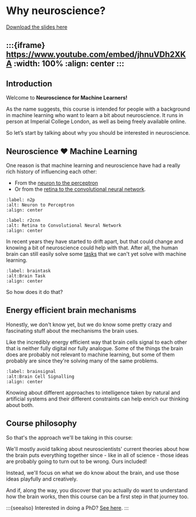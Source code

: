 # Why neuroscience?

[Download the slides here](slides/W0-V0-why-neuroscience.pptx)

:::{iframe} https://www.youtube.com/embed/jhnuVDh2XKA
:width: 100%
:align: center
:::
---

## Introduction

Welcome to **Neuroscience for Machine Learners!**

As the name suggests, this course is intended for people with a background in machine learning who want to learn a bit about neuroscience. It runs in person at Imperial College London, as well as being freely available online.

So let’s start by talking about why you should be interested in neuroscience.

## Neuroscience ❤️ Machine Learning

One reason is that machine learning and neuroscience have had a really rich history of influencing each other:

* From the [neuron to the perceptron](#n2p)
* Or from the [retina to the convolutional neural network](#r2cnn).

```{figure} figures/neuron2perceptron.png
:label: n2p
:alt: Neuron to Perceptron
:align: center
```

```{figure} figures/retina2cnn.png
:label: r2cnn
:alt: Retina to Convolutional Neural Network
:align: center
```

In recent years they have started to drift apart, but that could change and knowing a bit of neuroscience could help with that. After all, the human brain can still easily solve some [tasks](#braintask) that we can't yet solve with machine learning.

```{figure} figures/braintask.png
:label: braintask
:alt:Brain Task
:align: center
```

So how does it do that?

## Energy efficient brain mechanisms

Honestly, we don't know yet, but we do know some pretty crazy and fascinating stuff about the mechanisms the brain uses.

Like the incredibly energy efficient way that brain cells signal to each other that is neither fully digital nor fully analogue. Some of the things the brain does are probably not relevant to machine learning, but some of them probably are since they're solving many of the same problems.

```{figure} figures/brainsignal.png
:label: brainsignal
:alt:Brain Cell Signalling
:align: center
```

Knowing about different approaches to intelligence taken by natural and artificial systems and their different constraints can help enrich our thinking about both.

## Course philosophy

So that's the approach we'll be taking in this course:

We'll mostly avoid talking about neuroscientists' current theories about how the brain puts everything together since - like in all of science - those ideas are probably going to turn out to be wrong. Ours included!

Instead, we'll focus on what we do know about the brain, and use those ideas playfully and creatively.

And if, along the way, you discover that you actually do want to understand how the brain works, then this course can be a first step in that journey too.

:::{seealso}
Interested in doing a PhD? [See here](http://neural-reckoning.org/apply_phd.html).
:::
